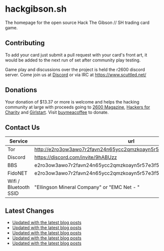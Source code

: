 # hackgibson.sh
The homepage for the open source Hack The Gibson // SH trading card game.


## Contributing

To add your card just submit a pull request with your card's front art, it would be added to the next run of set after community play testing.

Game play and discussions over the project is held the r2600 discord server. Come join us at [Discord](https://discord.com/invite/9hABUzz) or via IRC at https://www.scuttled.net/


## Donations

Your donation of $13.37 or more is welcome and helps the hacking community at large with proceeds going to [2600 Magazine](https://2600.com/), [Hackers for Charity](https://hackersforcharity.org) and [Girlstart](https://girlstart.org).  Visit [buymeacoffee](https://www.buymeacoffee.com/hackgibson.sh) to donate.


## Contact Us

Service | url
-|-
Tor | http://e2ro3ow3awo7r2favn24n65ycc2qmzkoayn5r57e3f56nvjwdcgg32ad.onion
Discord | https://discord.com/invite/9hABUzz
BBS | e2ro3ow3awo7r2favn24n65ycc2qmzkoayn5r57e3f56nvjwdcgg32ad.onion:23
FidoNET | e2ro3ow3awo7r2favn24n65ycc2qmzkoayn5r57e3f56nvjwdcgg32ad.onion:24554
Wifi / Bluetooth SSID | "Ellingson Mineral Company" or "EMC Net - <fidonet address>"

## Latest Changes
<!-- BLOG-POST-LIST:START -->
- [Updated with the latest blog posts](https://github.com/DFW2600/hackgibson.sh/commit/3488afd5f209df8e1404e8b00b6613c7414b140a)
- [Updated with the latest blog posts](https://github.com/DFW2600/hackgibson.sh/commit/ed013549699502808fb81ff84f2784709662cf7b)
- [Updated with the latest blog posts](https://github.com/DFW2600/hackgibson.sh/commit/33097a7296f9fef3627cf2faed4774148156ab80)
- [Updated with the latest blog posts](https://github.com/DFW2600/hackgibson.sh/commit/d0138b6f41f5c19e9dfd8b2617789340f3591483)
- [Updated with the latest blog posts](https://github.com/DFW2600/hackgibson.sh/commit/2a9d5bf1c9f9b2c76b0199bd23bf0ea05c21ca5c)
<!-- BLOG-POST-LIST:END -->
